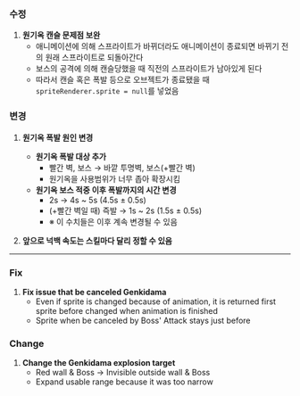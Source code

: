 ### 수정

1. **원기옥 캔슬 문제점 보완**
    - 애니메이션에 의해 스프라이트가 바뀌더라도 애니메이션이 종료되면
    바뀌기 전의 원래 스프라이트로 되돌아간다
    - 보스의 공격에 의해 캔슬당했을 때 직전의 스프라이트가 남아있게 된다
    - 따라서 캔슬 혹은 폭발 등으로 오브젝트가 종료됐을 때 `spriteRenderer.sprite = null`를 넣었음

### 변경

1. **원기옥 폭발 원인 변경**
    - **원기옥 폭발 대상 추가**
        - 빨간 벽, 보스 → 바깥 투명벽, 보스(+빨간 벽)
        - 원기옥을 사용범위가 너무 좁아 확장시킴
    - **원기옥 보스 적중 이후 폭발까지의 시간 변경**
        - 2s → 4s ~ 5s (4.5s ± 0.5s)
        - (+빨간 벽일 때) 즉발 → 1s ~ 2s (1.5s ± 0.5s)
        - ※ 이 수치들은 이후 계속 변경될 수 있음

2. **앞으로 넉백 속도는 스킬마다 달리 정할 수 있음**


-------------------------------------------------------------------------------------

### Fix

1. **Fix issue that be canceled Genkidama**
    - Even if sprite is changed because of animation, it is returned first sprite before changed when animation is finished
    - Sprite when be canceled by Boss' Attack stays just before

### Change

1. **Change the Genkidama explosion target**
    - Red wall & Boss → Invisible outside wall & Boss
    - Expand usable range because it was too narrow
